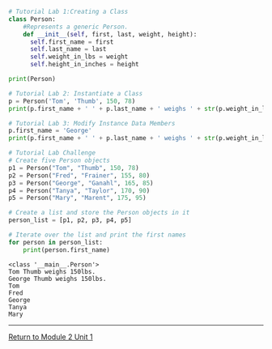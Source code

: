

```python
# Tutorial Lab 1:Creating a Class
class Person:
    #Represents a generic Person.
    def __init__(self, first, last, weight, height):
      self.first_name = first
      self.last_name = last
      self.weight_in_lbs = weight
      self.height_in_inches = height

print(Person)

# Tutorial Lab 2: Instantiate a Class
p = Person('Tom', 'Thumb', 150, 78)
print(p.first_name + ' ' + p.last_name + ' weighs ' + str(p.weight_in_lbs) + 'lbs.')

# Tutorial Lab 3: Modify Instance Data Members
p.first_name = 'George'
print(p.first_name + ' ' + p.last_name + ' weighs ' + str(p.weight_in_lbs) + 'lbs.')

# Tutorial Lab Challenge
# Create five Person objects
p1 = Person("Tom", "Thumb", 150, 78)
p2 = Person("Fred", "Frainer", 155, 80)
p3 = Person("George", "Ganahl", 165, 85)
p4 = Person("Tanya", "Taylor", 170, 90)
p5 = Person("Mary", "Marent", 175, 95)

# Create a list and store the Person objects in it
person_list = [p1, p2, p3, p4, p5]

# Iterate over the list and print the first names
for person in person_list:
    print(person.first_name)
```

    <class '__main__.Person'>
    Tom Thumb weighs 150lbs.
    George Thumb weighs 150lbs.
    Tom
    Fred
    George
    Tanya
    Mary



---

[Return to Module 2 Unit 1](OOP_Unit01.md)
